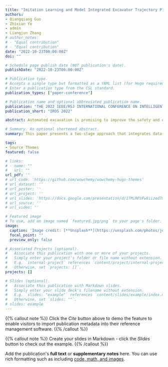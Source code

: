 ```yaml
---
title: "Imitation Learning and Model Integrated Excavator Trajectory Planning"
authors:
- Qiangqiang Guo
- Zhixian Ye
- admin
- Liangjun Zhang
# author_notes:
# - "Equal contribution"
# - "Equal contribution"
date: "2022-10-23T00:00:00Z"
doi: ""

# Schedule page publish date (NOT publication's date).
publishDate: "2022-10-23T00:00:00Z"

# Publication type.
# Accepts a single type but formatted as a YAML list (for Hugo requirements).
# Enter a publication type from the CSL standard.
publication_types: ["paper-conference"]

# Publication name and optional abbreviated publication name.
publication: "THE 2022 IEEE/RSJ INTERNATIONAL CONFERENCE ON INTELLIGENT ROBOTS AND SYSTEMS"
publication_short: "IROS 2022"

abstract: Automated excavation is promising to improve the safety and efficiency of excavators, and trajectory planning is one of the most important techniques. In this paper, we propose a two-stage method that integrates data-driven imitation learning and model-based trajectory optimization to generate optimal trajectories for autonomous excavators. We firstly train a deep neural network using demonstration data to mimic the operation patterns of human experts under various terrain states including their geometry shape and material type. Then, we use a stochastic trajectory optimization method to improve the trajectory generated by the neural network to guarantee kinematics feasibility, improve smoothness, satisfy hard constraints, and achieve desired excavation volumes. We test the proposed algorithm on a Franka robot arm equipped with a bucket end-effector. We further evaluate our method on different material types, such as sand and rigid blocks. The experimental results show that the proposed two-stage algorithm by combining expert knowledge and model optimization can increase the excavation weights by up to 24.77% meanwhile with low variance.

# Summary. An optional shortened abstract.
summary: This paper presents a two-stage approach that integrates data-driven imitation learning and model-based trajectory optimization to enhance automated excavation techniques for excavators, resulting in a significant increase in excavation efficiency.

tags:
- Source Themes
featured: false

# links:
# - name: ""
#   url: ""
url_pdf: ''
# url_code: 'https://github.com/wowchemy/wowchemy-hugo-themes'
# url_dataset: ''
# url_poster: ''
# url_project: ''
# url_slides: 'https://docs.google.com/presentation/d/17MiRPsFw8iized7m4K3Ad8J7KvCzSgLO/edit?usp=sharing&ouid=109493805994328969677&rtpof=true&sd=true'
# url_source: ''
# url_video: ''

# Featured image
# To use, add an image named `featured.jpg/png` to your page's folder. 
image:
  caption: 'Image credit: [**Unsplash**](https://unsplash.com/photos/jdD8gXaTZsc)'
  focal_point: ""
  preview_only: false

# Associated Projects (optional).
#   Associate this publication with one or more of your projects.
#   Simply enter your project's folder or file name without extension.
#   E.g. `internal-project` references `content/project/internal-project/index.md`.
#   Otherwise, set `projects: []`.
projects: []

# Slides (optional).
#   Associate this publication with Markdown slides.
#   Simply enter your slide deck's filename without extension.
#   E.g. `slides: "example"` references `content/slides/example/index.md`.
#   Otherwise, set `slides: ""`.
# slides: example
---
```


{{% callout note %}}
Click the *Cite* button above to demo the feature to enable visitors to import publication metadata into their reference management software.
{{% /callout %}}

{{% callout note %}}
Create your slides in Markdown - click the *Slides* button to check out the example.
{{% /callout %}}

Add the publication's **full text** or **supplementary notes** here. You can use rich formatting such as including [code, math, and images](https://wowchemy.com/docs/content/writing-markdown-latex/).
